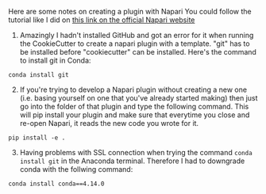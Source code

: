 Here are some notes on creating a plugin with Napari
You could follow the tutorial like I did on [this link on the official Napari website](https://napari.org/stable/plugins/first_plugin.html) 

1. Amazingly I hadn't installed GitHub and got an error for it when running the CookieCutter to create a napari plugin with a template. "git" has to be installed before "cookiecutter" can be installed. Here's the command to install git in Conda:

```conda install git``` 


2. If you're trying to develop a Napari plugin without creating a new one (i.e. basing yourself on one that you've already started making) then just go into the folder of that plugin and type the following command. This will pip install your plugin and make sure that everytime you close and re-open Napari, it reads the new code you wrote for it.

```pip install -e .```


3. Having problems with SSL connection when trying the command  ```conda install git``` in the Anaconda terminal. Therefore I had to downgrade conda with the follwing command:

```conda install conda==4.14.0```
